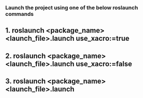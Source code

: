 ### Launch the project using one of the below roslaunch commands
## 1. roslaunch <package_name> <launch_file>.launch use_xacro:=true
## 2. roslaunch <package_name> <launch_file>.launch use_xacro:=false
## 3. roslaunch <package_name> <launch_file>.launch

